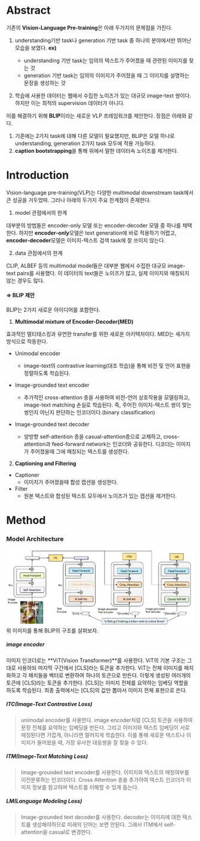 # Abstract

기존의 **Vision-Language Pre-training**은 아래 두가지의 문제점을 가진다.

1. understanding기반 task나 generation 기반 task 중 하나의 분야에서만 뛰어난 모습을 보였다.
    **ex)**
    - understanding 기반 task는 임의의 텍스트가 주어졌을 때 관련된 이미지를 찾는 것
    - generation 기반 task는 임의의 이미지가 주어졌을 때 그 이미지를 설명하는 문장을 생성하는 것

2. 학습에 사용한 데이터는 웹에서 수집한 노이즈가 있는 대규모 image-text 쌍이다. 하지만 이는 최적의 supervision 데이터가 아니다. 
    
이를 해결하기 위해 **BLIP**이라는 새로운 VLP 프레임워크를 제안한다. 장점은 아래와 같다.

1. 기존에는 2가지 task에 대해 다른 모델이 필요했지만, BLIP은 모델 하나로 understanding, generation 2가지 task 모두에 적용 가능하다. 
2. **caption bootstrapping**을 통해 위에서 말한 데이터속 노이즈를 제거한다.

# Introduction

Vision-language pre-training(VLP)는 다양한 multimodal downstream task에서 큰 성공을 거두었따. 그러나 아래의 두가지 주요 한계점이 존재한다.

1. model 관점에서의 한계

대부분의 방법들은 encoder-only 모델 또는 encoder-decoder 모델 중 하나를 채택한다. 하지만 **encoder-only**모델은 text generation에 바로 적용하기 어렵고, **encoder-decoder**모델은 이미지-텍스트 검색 task에 잘 쓰이지 않는다.

2. data 관점에서의 한계

CLIP, ALBEF 등의 multimodal model들은 대부분 웹에서 수집한 대규모 image-text pairs를 사용했다. 이 데이터의 text들은 노이즈가 많고, 실제 이미지와 매칭되지 않는 경우도 많다. 

#### => BLIP 제안

BLIP는 2가지 새로운 아이디어를 포함한다. 

1. **Multimodal mixture of Encoder-Decoder(MED)**

효과적인 멀티태스킹과 유연한 transfer를 위한 새로운 아키텍처이다. MED는 세가지 방식으로 작동한다.

 - Unimodal encoder
    - image-text의 contrastive learning(대조 학습)을 통해 비전 및 언어 표현을 정렬하도록 학습된다.

 - Image-grounded text encoder
    - 추가적인 cross-attention 층을 사용하여 비전-언어 상호작용을 모델링하고, image-text matching 손실로 학습된다. 즉, 주어진 이미지-텍스트 쌍이 맞는 쌍인지 아닌지 판단하는 인코더이다.(binary classification)

 - Image-grounded text decoder
    - 양방향 self-attention 층을 casual-attention층으로 교체하고, cross-attention과 feed-forward network는 인코더와 공유한다. 디코더는 이미지가 주어졌을때 그에 매칭되는 텍스트를 생성한다.

2. **Captioning and Filtering**
 - Captioner
    - 이미지가 주어졌을때 합성 캡션을 생성한다.
 - Filter
    - 원본 텍스트와 합성된 텍스트 모두에서 노이즈가 있는 캡션을 제거한다.

# Method

### Model Architecture
![BLIP](img/컴퓨터비전/BLIP.jpg)
위 이미지를 통해 BLIP의 구조를 살펴보자.

##### image encoder

이미지 인코더로는 **ViT(Vision Transformer)**를 사용한다. ViT의 기본 구조는 그대로 사용하되 마지막 구간에서 [CLS]라는 토큰을 추가한다. ViT는 전체 이미지를 패치화하고 각 패치들을 벡터로 변환하여 하나의 토큰으로 만든다. 이렇게 생성된 여러개의 토큰에 [CLS]라는 토큰을 추가한다. [CLS]는 이미지 전체를 요약하는 임베딩 역할을 하도록 학습된다. 최종 출력에서는 [CLS]의 값만 뽑아서 이미지 전체 표현으로 쓴다.

##### ITC(Image-Text Contrastive Loss)
> unimodal encoder를 사용한다. image encoder처럼 [CLS] 토큰을 사용하여 문장 전체를 요약하는 임베딩을 만든다. 그리고 이미지와 텍스트 임베딩이 서로 매칭된다면 가깝게, 아니라면 멀어지게 학습한다. 이를 통해 새로운 텍스트나 이미지가 들어왔을 때, 가장 유사한 대응쌍을 잘 찾을 수 있다.

##### ITM(Image-Text Matching Loss)
> Image-grounded text encoder를 사용한다. 이미지와 텍스트의 매칭여부를 이진분류하는 인코더이다. Cross Attention 층을 추가하여 텍스트 인코더가 이미지 정보를 참고하며 텍스트를 이해할 수 있게 돕는다. 

##### LM(Language Modeling Loss)
> Image-grounded text decoder를 사용한다. decoder는 이미지에 대한 텍스트를 생성해야하므로 미래의 단어는 보면 안된다. 그래서 ITM에서 self-attention을 casual로 변경한다.